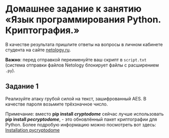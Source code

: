 # Домашнее задание к занятию «Язык программирования Python. Криптография.»

В качестве результата пришлите ответы на вопросы в личном кабинете студента на сайте [netology.ru](https://netology.ru/).

**Важно**: перед отправкой переименуйте ваш скрипт в `script.txt` (система отправки файлов Netology блокирует файлы с расширением `.py`).



## Задание 1

Реализуйте атаку грубой силой на текст, зашифрованный AES. В качестве пароля возьмите трёхзначное число.


Примечание: вместо **pip install *cryptodome*** сейчас лучше использовать **pip install *pecryptodome***, - это обновлённый пакет криптографии для Python. Более подробую информацию можно посмотреть вот здесь: [Installation pycryptodome](https://pycryptodome.readthedocs.io/en/latest/src/installation.html?highlight=Cryptodome#compiling-in-linux-ubuntu)

